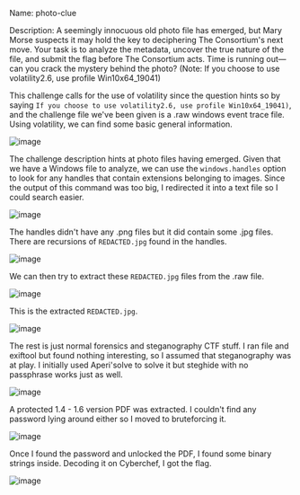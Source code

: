 Name: photo-clue

Description: A seemingly innocuous old photo file has emerged, but Mary Morse suspects it may hold the key to deciphering The Consortium's next move. Your task is to analyze the metadata, uncover the true nature of the file, and submit the flag before The Consortium acts. Time is running out—can you crack the mystery behind the photo? (Note: If you choose to use volatility2.6, use profile Win10x64_19041)

This challenge calls for the use of volatility since the question hints so by saying ```If you choose to use volatility2.6, use profile Win10x64_19041)```, and the challenge file we've been given is a .raw windows event trace file.
Using volatility, we can find some basic general information.

![image](https://github.com/user-attachments/assets/aa12489f-a5d1-47cf-a8fa-97fa2a143b30)

The challenge description hints at photo files having emerged. Given that we have a Windows file to analyze, we can use the ```windows.handles``` option to look for any handles that contain extensions belonging to images.
Since the output of this command was too big, I redirected it into a text file so I could search easier.

![image](https://github.com/user-attachments/assets/029af395-013e-48b8-ae73-c1ca72b7a31d)

The handles didn't have any .png files but it did contain some .jpg files. There are recursions of ```REDACTED.jpg``` found in the handles.

![image](https://github.com/user-attachments/assets/485008a5-0184-4e64-8da9-7f48643c5daf)

We can then try to extract these ```REDACTED.jpg``` files from the .raw file.

![image](https://github.com/user-attachments/assets/eab89d67-ef06-4113-9a98-bc939fccfcb0)

This is the extracted ```REDACTED.jpg```.

![image](https://github.com/user-attachments/assets/ec7492f3-fa2a-420c-8934-67abb57d0451)

The rest is just normal forensics and steganography CTF stuff. I ran file and exiftool but found nothing interesting, so I assumed that steganography was at play. I initially used Aperi'solve to solve it but steghide with no passphrase works just as well.

![image](https://github.com/user-attachments/assets/dcc75cbb-6991-4afb-aea0-79e3f3cee93a)

A protected 1.4 - 1.6 version PDF was extracted. I couldn't find any password lying around either so I moved to bruteforcing it.

![image](https://github.com/user-attachments/assets/b8efbdcf-8668-4758-9156-d887becb9b49)

Once I found the password and unlocked the PDF, I found some binary strings inside. Decoding it on Cyberchef, I got the flag.

![image](https://github.com/user-attachments/assets/a106a353-2ddf-4b52-9416-5476bf0afdaf)


